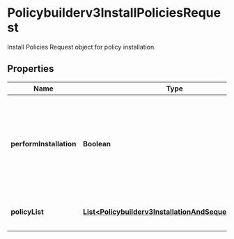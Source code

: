 

# Policybuilderv3InstallPoliciesRequest

Install Policies Request object for policy installation.

## Properties

| Name | Type | Description | Notes |
|------------ | ------------- | ------------- | -------------|
|**performInstallation** | **Boolean** | Flag which will indicate whether its just ui sequence reordering or installation and sequence ordering. |  [optional] |
|**policyList** | [**List&lt;Policybuilderv3InstallationAndSequenceObject&gt;**](Policybuilderv3InstallationAndSequenceObject.md) | Policy Ids that would be installed. |  [optional] |



